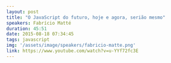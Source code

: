 ```yaml
---
layout: post
title: "O JavaScript do futuro, hoje e agora, serião mesmo"
speakers: Fabrício Matté
duration: 45:51
date: 2015-08-18 07:34:45
tags: javascript
img: '/assets/image/speakers/fabricio-matte.png'
link: https://www.youtube.com/watch?v=u-YYf72fc3E
---
```

